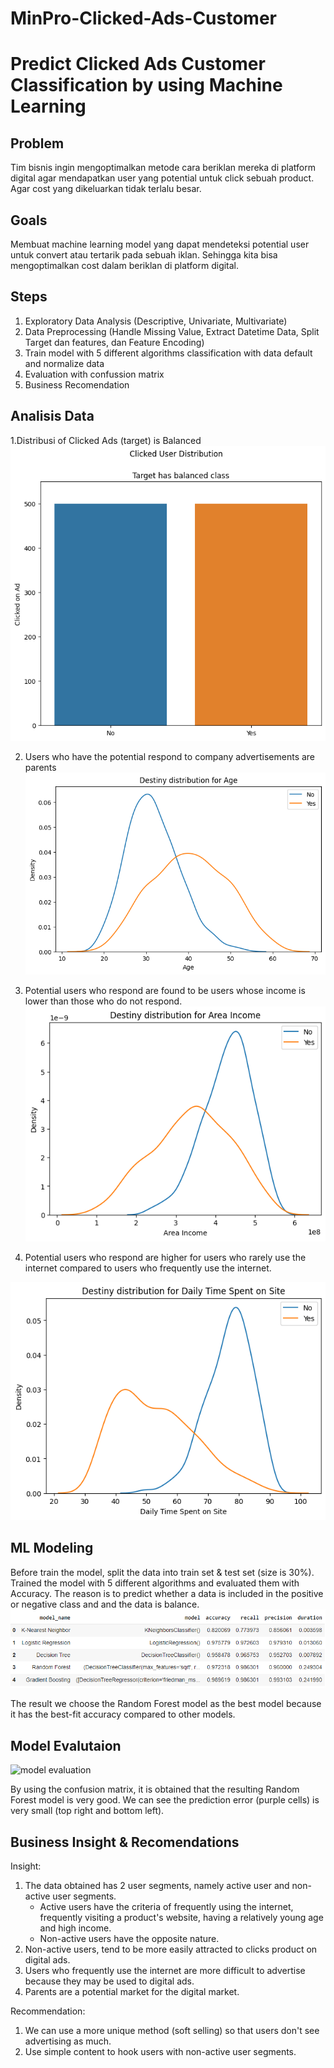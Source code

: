 # MinPro-Clicked-Ads-Customer
# Predict Clicked Ads Customer Classification by using Machine Learning

## Problem
Tim bisnis ingin mengoptimalkan metode cara beriklan mereka di platform digital agar mendapatkan user yang potential untuk click sebuah product. Agar cost yang dikeluarkan tidak terlalu besar.

## Goals
Membuat machine learning model yang dapat mendeteksi potential user untuk convert atau tertarik pada sebuah iklan. Sehingga kita bisa mengoptimalkan cost dalam beriklan di platform digital.

## Steps
1. Exploratory Data Analysis (Descriptive, Univariate, Multivariate)
2. Data Preprocessing (Handle Missing Value, Extract Datetime Data, Split Target dan features, dan Feature Encoding)
3. Train model with 5 different algorithms classification with data default and normalize data
4. Evaluation with confussion matrix
5. Business Recomendation

## Analisis Data
1.Distribusi of Clicked Ads (target) is Balanced
![alt text](fig/insight1.png?raw=true)

2. Users who have the potential respond to company advertisements are parents
![alt text](fig/insight2.png?raw=true)

3. Potential users who respond are found to be users whose income is lower than those who do not respond.
![alt text](fig/insight3.png?raw=true)

4. Potential users who respond are higher for users who rarely use the internet compared to users who frequently use the internet.

![alt text](fig/insight4.png?raw=true)

## ML Modeling
Before train the model, split the data into train set & test set (size is 30%). Trained the model with 5 different algorithms and evaluated them with Accuracy. The reason is to predict whether a data is included in the positive or negative class and and the data is balance.
![alt text](fig/modelling.png?raw=true)

The result we choose the Random Forest model as the best model because it has the best-fit accuracy compared to other models.

## Model Evalutaion
![model evaluation](https://user-images.githubusercontent.com/122340253/232472812-9a0b2aed-a0cc-42a0-889b-7fe794e9a6c8.png)

By using the confusion matrix, it is obtained that the resulting Random Forest model is very good. We can see the prediction error (purple cells) is very small (top right and bottom left).

## Business Insight & Recomendations
Insight:
1. The data obtained has 2 user segments, namely active user and non-active user segments.
    - Active users have the criteria of frequently using the internet, frequently visiting a product's website, having a relatively young age and high income.
    - Non-active users have the opposite nature.
2. Non-active users, tend to be more easily attracted to clicks product on digital ads.
3. Users who frequently use the internet are more difficult to advertise because they may be used to digital ads.
4. Parents are a potential market for the digital market.

Recommendation:
1. We can use a more unique method (soft selling) so that users don't see advertising as much.
2. Use simple content to hook users with non-active user segments.
